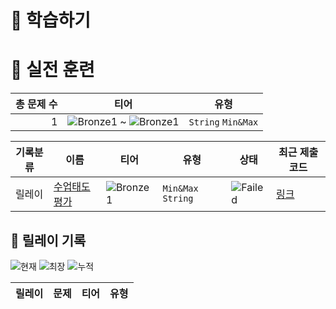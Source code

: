 # 📖 학습하기

# 🥇 실전 훈련
|총 문제 수|티어|유형|
|---:|---|---|
|1|![Bronze1][b1] ~ ![Bronze1][b1]|`String` `Min&Max`|

|기록분류|이름|티어|유형|상태|최근 제출 코드|
|---|---|---|---|---|---|
|릴레이|[수업태도 평가](https://www.codetree.ai/training-field/search/problems/class-attitude-assessment)|![Bronze1][b1]|`Min&Max` `String`|![Failed][failed]|[링크](https://github.com/iank1m/codetree-TILs/blob/main/240430/%EC%88%98%EC%97%85%ED%83%9C%EB%8F%84%20%ED%8F%89%EA%B0%80/class-attitude-assessment.py)|


## 🏃 릴레이 기록
![현재](https://img.shields.io/badge/현재_릴레이-3-%235cb85c.svg?for-the-badge)
![최장](https://img.shields.io/badge/최장_릴레이-3-%23E34F26.svg?for-the-badge)
![누적](https://img.shields.io/badge/누적_릴레이-3-%2300599C.svg?for-the-badge)

|릴레이|문제|티어|유형|
|---|---|---|---|










[b5]: https://img.shields.io/badge/Bronze_5-%235D3E31.svg
[b4]: https://img.shields.io/badge/Bronze_4-%235D3E31.svg
[b3]: https://img.shields.io/badge/Bronze_3-%235D3E31.svg
[b2]: https://img.shields.io/badge/Bronze_2-%235D3E31.svg
[b1]: https://img.shields.io/badge/Bronze_1-%235D3E31.svg
[s5]: https://img.shields.io/badge/Silver_5-%23394960.svg
[s4]: https://img.shields.io/badge/Silver_4-%23394960.svg
[s3]: https://img.shields.io/badge/Silver_3-%23394960.svg
[s2]: https://img.shields.io/badge/Silver_2-%23394960.svg
[s1]: https://img.shields.io/badge/Silver_1-%23394960.svg
[g5]: https://img.shields.io/badge/Gold_5-%23FFC433.svg
[g4]: https://img.shields.io/badge/Gold_4-%23FFC433.svg
[g3]: https://img.shields.io/badge/Gold_3-%23FFC433.svg
[g2]: https://img.shields.io/badge/Gold_2-%23FFC433.svg
[g1]: https://img.shields.io/badge/Gold_1-%23FFC433.svg
[p5]: https://img.shields.io/badge/Platinum_5-%2376DDD8.svg
[p4]: https://img.shields.io/badge/Platinum_4-%2376DDD8.svg
[p3]: https://img.shields.io/badge/Platinum_3-%2376DDD8.svg
[p2]: https://img.shields.io/badge/Platinum_2-%2376DDD8.svg
[p1]: https://img.shields.io/badge/Platinum_1-%2376DDD8.svg
[passed]: https://img.shields.io/badge/Passed-%23009D27.svg
[failed]: https://img.shields.io/badge/Failed-%23D24D57.svg
[easy]: https://img.shields.io/badge/쉬움-%235cb85c.svg?for-the-badge
[medium]: https://img.shields.io/badge/보통-%23FFC433.svg?for-the-badge
[hard]: https://img.shields.io/badge/어려움-%23D24D57.svg?for-the-badge